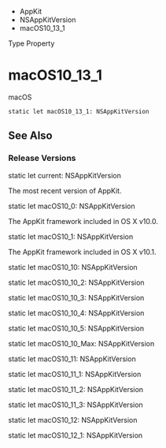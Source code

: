 

- AppKit
- NSAppKitVersion
-  macOS10_13_1 

Type Property

# macOS10_13_1

macOS

``` source
static let macOS10_13_1: NSAppKitVersion
```

## See Also

### Release Versions

static let current: NSAppKitVersion

The most recent version of AppKit.

static let macOS10_0: NSAppKitVersion

The AppKit framework included in OS X v10.0.

static let macOS10_1: NSAppKitVersion

The AppKit framework included in OS X v10.1.

static let macOS10_10: NSAppKitVersion

static let macOS10_10_2: NSAppKitVersion

static let macOS10_10_3: NSAppKitVersion

static let macOS10_10_4: NSAppKitVersion

static let macOS10_10_5: NSAppKitVersion

static let macOS10_10_Max: NSAppKitVersion

static let macOS10_11: NSAppKitVersion

static let macOS10_11_1: NSAppKitVersion

static let macOS10_11_2: NSAppKitVersion

static let macOS10_11_3: NSAppKitVersion

static let macOS10_12: NSAppKitVersion

static let macOS10_12_1: NSAppKitVersion

